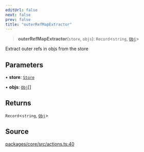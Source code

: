 ```yaml
---
editUrl: false
next: false
prev: false
title: "outerRefMapExtractor"
---
```


> **outerRefMapExtractor**(`store`, `objs`): `Record`\<`string`, [`Obj`](/api-core/classes/obj/)\>

Extract outer refs in objs from the store

## Parameters

• **store**: [`Store`](/api-core/classes/store/)

• **objs**: [`Obj`](/api-core/classes/obj/)[]

## Returns

`Record`\<`string`, [`Obj`](/api-core/classes/obj/)\>

## Source

[packages/core/src/actions.ts:40](https://github.com/dgmjs/dgmjs/blob/main/packages/core/src/actions.ts#L40)
